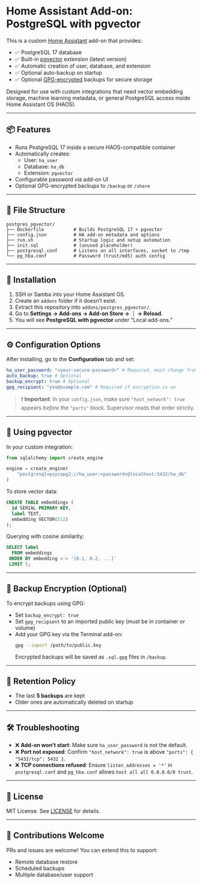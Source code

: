 # Home Assistant Add-on: PostgreSQL with pgvector

This is a custom [Home Assistant](https://www.home-assistant.io) add-on that provides:

- ✅ PostgreSQL 17 database
- ✅ Built-in [pgvector](https://github.com/pgvector/pgvector) extension (latest version)
- ✅ Automatic creation of user, database, and extension
- ✅ Optional auto-backup on startup
- ✅ Optional [GPG-encrypted](https://gnupg.org) backups for secure storage

Designed for use with custom integrations that need vector embedding storage, machine learning metadata, or general PostgreSQL access inside Home Assistant OS (HAOS).

---

## 📦 Features

- Runs PostgreSQL 17 inside a secure HAOS-compatible container
- Automatically creates:
  - User: `ha_user`
  - Database: `ha_db`
  - Extension: `pgvector`
- Configurable password via add-on UI
- Optional GPG-encrypted backups to `/backup` or `/share`

---

## 📁 File Structure

```
postgres_pgvector/
├── Dockerfile           # Builds PostgreSQL 17 + pgvector
├── config.json          # HA add-on metadata and options
├── run.sh               # Startup logic and setup automation
├── init.sql             # (unused placeholder)
├── postgresql.conf      # Listens on all interfaces, socket to /tmp
└── pg_hba.conf          # Password (trust/md5) auth config
```

---

## 🚀 Installation

1. SSH or Samba into your Home Assistant OS.
2. Create an `addons` folder if it doesn’t exist.
3. Extract this repository into `addons/postgres_pgvector/`.
4. Go to **Settings → Add-ons → Add-on Store → ⋮ → Reload**.
5. You will see **PostgreSQL with pgvector** under “Local add-ons.”

---

## ⚙️ Configuration Options

After installing, go to the **Configuration** tab and set:

```yaml
ha_user_password: "<your-secure-password>" # Required, must change from default
auto_backup: true # Optional
backup_encrypt: true # Optional
gpg_recipient: "you@example.com" # Required if encryption is on
```

> ❗ **Important**: In your `config.json`, make sure `"host_network": true` appears _before_ the `"ports"` block. Supervisor reads that order strictly.

---

## 🔑 Using pgvector

In your custom integration:

```python
from sqlalchemy import create_engine

engine = create_engine(
    "postgresql+psycopg2://ha_user:<password>@localhost:5432/ha_db"
)
```

To store vector data:

```sql
CREATE TABLE embeddings (
  id SERIAL PRIMARY KEY,
  label TEXT,
  embedding VECTOR(512)
);
```

Querying with cosine similarity:

```sql
SELECT label
  FROM embeddings
 ORDER BY embedding <-> '[0.1, 0.2, ...]'
 LIMIT 5;
```

---

## 🔐 Backup Encryption (Optional)

To encrypt backups using GPG:

- Set `backup_encrypt: true`
- Set `gpg_recipient` to an imported public key (must be in container or volume)
- Add your GPG key via the Terminal add-on:
  ```bash
  gpg --import /path/to/public.key
  ```
  Encrypted backups will be saved as `.sql.gpg` files in `/backup`.

---

## 🧼 Retention Policy

- The last **5 backups** are kept
- Older ones are automatically deleted on startup

---

## 🛠️ Troubleshooting

- ❌ **Add-on won’t start**: Make sure `ha_user_password` is not the default.
- ❌ **Port not exposed**: Confirm `"host_network": true` is above `"ports": { "5432/tcp": 5432 }`.
- ❌ **TCP connections refused**: Ensure `listen_addresses = '*'` in `postgresql.conf` and `pg_hba.conf` allows `host all all 0.0.0.0/0 trust`.

---

## 📜 License

MIT License. See [LICENSE](LICENSE) for details.

---

## 🤝 Contributions Welcome

PRs and issues are welcome! You can extend this to support:

- Remote database restore
- Scheduled backups
- Multiple database/user support
